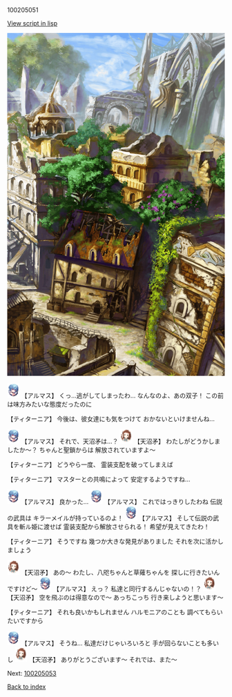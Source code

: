 100205051

[View script in lisp](../scripts/100205051.txt)

![ghost_town2.png](../images/backgrounds/ghost_town2.png)

<img src="../images/units/3103811.png" alt="3103811.png" height="34"/>
【アルマス】
くっ…逃がしてしまったわ…
なんなのよ、あの双子！
この前は味方みたいな態度だったのに

【ティターニア】
今後は、彼女達にも気をつけて
おかないといけませんね…

<img src="../images/units/3103811.png" alt="3103811.png" height="34"/>
【アルマス】
それで、天沼矛は…？

<img src="../images/units/3300411.png" alt="3300411.png" height="34"/>
【天沼矛】
わたしがどうかしましたか～？
ちゃんと聖鎖からは
解放されていますよ～

【ティターニア】
どうやら一度、
霊装支配を破ってしまえば

【ティターニア】
マスターとの共鳴によって
安定するようですね…

<img src="../images/units/3103811.png" alt="3103811.png" height="34"/>
【アルマス】
良かった…

<img src="../images/units/3103811.png" alt="3103811.png" height="34"/>
【アルマス】
これではっきりしたわね
伝説の武具は
キラーメイルが持っているのよ！

<img src="../images/units/3103811.png" alt="3103811.png" height="34"/>
【アルマス】
そして伝説の武具を斬ル姫に渡せば
霊装支配から解放させられる！
希望が見えてきたわ！

【ティターニア】
そうですね
幾つか大きな発見がありました
それを次に活かしましょう

<img src="../images/units/3300411.png" alt="3300411.png" height="34"/>
【天沼矛】
あの～
わたし、八咫ちゃんと草薙ちゃんを
探しに行きたいんですけど～

<img src="../images/units/3103811.png" alt="3103811.png" height="34"/>
【アルマス】
えっ？
私達と同行するんじゃないの！？

<img src="../images/units/3300411.png" alt="3300411.png" height="34"/>
【天沼矛】
空を飛ぶのは得意なので～
あっちこっち
行き来しようと思います～

【ティターニア】
それも良いかもしれません
ハルモニアのことも
調べてもらいたいですから

<img src="../images/units/3103811.png" alt="3103811.png" height="34"/>
【アルマス】
そうね…
私達だけじゃいろいろと
手が回らないことも多いし

<img src="../images/units/3300411.png" alt="3300411.png" height="34"/>
【天沼矛】
ありがとうございます～
それでは、また～


Next: [100205053](100205053.md)

[Back to index](index.md)
